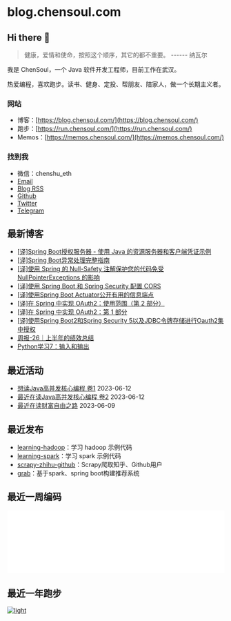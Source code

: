 # blog.chensoul.com

<!-- readme starts -->

## Hi there 👋

> 健康，爱情和使命，按照这个顺序，其它的都不重要。 ------ 纳瓦尔

我是 ChenSoul，一个 Java 软件开发工程师，目前工作在武汉。

热爱编程，喜欢跑步。读书、健身、定投、帮朋友、陪家人，做一个长期主义者。

### 网站
- 博客：[https://blog.chensoul.com/](https://blog.chensoul.com/)
- 跑步：[https://run.chensoul.com/](https://run.chensoul.com/)
- Memos：[https://memos.chensoul.com/](https://memos.chensoul.com/)



### 找到我

- 微信：chenshu_eth
- [Email](mailto:chensoul.eth@gmail.com)
- [Blog RSS](https://blog.chensoul.com/index.xml)
- [Github](https://github.com/chensoul)
- [Twitter](https://twitter.com/chensoul_eth)
- [Telegram](https://t.me/chensoul_share)



## 最新博客

<!-- blog starts -->
- [[译]Spring Boot授权服务器 - 使用 Java 的资源服务器和客户端凭证示例](https://blog.chensoul.com/posts/2023/07/26/spring-boot-authorization-server/)
- [[译]Spring Boot异常处理完整指南](https://blog.chensoul.com/posts/2023/07/26/spring-boot-exception-handling/)
- [[译]使用 Spring 的 Null-Safety 注解保护您的代码免受 NullPointerExceptions 的影响](https://blog.chensoul.com/posts/2023/07/26/spring-boot-null-safety-annotations/)
- [[译]使用 Spring Boot 和 Spring Security 配置 CORS](https://blog.chensoul.com/posts/2023/07/26/spring-cors/)
- [[译]使用Spring Boot Actuator公开有用的信息端点](https://blog.chensoul.com/posts/2023/07/26/spring-boot-info-endpoint/)
- [[译]在 Spring 中实现 OAuth2：使用范围（第 2 部分）](https://blog.chensoul.com/posts/2023/07/26/using-oauth2-in-spring-scopes/)
- [[译]在 Spring 中实现 OAuth2：第 1 部分](https://blog.chensoul.com/posts/2023/07/26/using-oauth2-in-spring/)
- [[译]使用Spring Boot2和Spring Security 5以及JDBC令牌存储进行Oauth2集中授权](https://blog.chensoul.com/posts/2023/07/14/oauth-2-centralized-authorization-with-spring-boot-2-and-spring-security-5-and-jdbc-token-store/)
- [周报-26｜上半年的绩效总结](https://blog.chensoul.com/posts/2023/07/11/weekly_review_26/)
- [Python学习7：输入和输出](https://blog.chensoul.com/posts/2023/07/08/python-input-and-output/)
<!-- blog ends -->

## 最近活动

<!-- douban starts -->
- [想读Java高并发核心编程 卷1](https://book.douban.com/subject/35446284/) 2023-06-12
- [最近在读Java高并发核心编程 卷2](https://book.douban.com/subject/35446285/) 2023-06-12
- [最近在读财富自由之路](https://book.douban.com/subject/27094706/) 2023-06-09
<!-- douban ends -->


## 最近发布

<!-- recent_releases starts -->
- [learning-hadoop](https://github.com/chensoul/learning-hadoop/releases/tag/v0.0.1)：学习 hadoop 示例代码
- [learning-spark](https://github.com/chensoul/learning-spark/releases/tag/v0.0.1)：学习 spark 示例代码
- [scrapy-zhihu-github](https://github.com/chensoul/scrapy-zhihu-github/releases/tag/v0.0.1)：Scrapy爬取知乎、Github用户
- [grab](https://github.com/chensoul/grab/releases/tag/v0.0.1)：基于spark、spring boot构建推荐系统
<!-- recent_releases ends -->


## 最近一周编码

![light](https://raw.githubusercontent.com/chensoul/chensoul/main/images/wakatime_weekly_language_stats.svg#gh-light-mode-only)

## 最近一年跑步

[![light](https://raw.githubusercontent.com/chensoul/running_page/master/assets/github_2023.svg#gh-light-mode-only)](https://run.chensoul.com)

<!-- readme ends -->